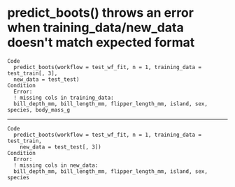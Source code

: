 # predict_boots() throws an error when training_data/new_data doesn't match expected format

    Code
      predict_boots(workflow = test_wf_fit, n = 1, training_data = test_train[, 3],
      new_data = test_test)
    Condition
      Error:
      ! missing cols in training_data:
      bill_depth_mm, bill_length_mm, flipper_length_mm, island, sex, species, body_mass_g

---

    Code
      predict_boots(workflow = test_wf_fit, n = 1, training_data = test_train,
        new_data = test_test[, 3])
    Condition
      Error:
      ! missing cols in new_data:
      bill_depth_mm, bill_length_mm, flipper_length_mm, island, sex, species

